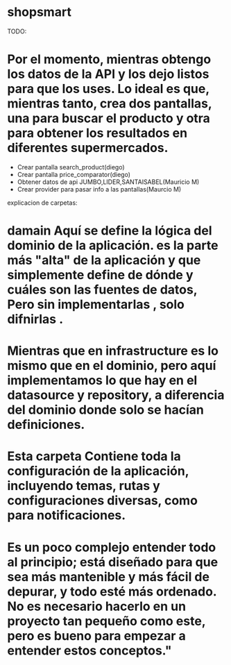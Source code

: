 # shopsmart

TODO:

# Por el momento, mientras obtengo los datos de la API y los dejo listos para que los uses. Lo ideal es que, mientras tanto, crea dos pantallas, una para buscar el producto y otra para obtener los resultados en diferentes supermercados.

 - Crear pantalla search_product(diego)
 - Crear pantalla price_comparator(diego)
 - Obtener datos de api JUMBO,LIDER,SANTAISABEL(Mauricio M)
 - Crear provider para pasar info a las pantallas(Maurcio M)

explicacion de carpetas:

# damain  Aquí se define la lógica del dominio de la aplicación.  es la parte más "alta" de la aplicación y que simplemente define de dónde y cuáles son las fuentes de datos, Pero sin implementarlas , solo difnirlas .

# Mientras que en infrastructure es lo mismo que en el dominio, pero aquí implementamos lo que hay en el datasource y repository, a diferencia del dominio donde solo se hacían definiciones.

# Esta carpeta Contiene toda la configuración de la aplicación, incluyendo temas, rutas y configuraciones diversas, como para notificaciones.

# Es un poco complejo entender todo al principio;  está diseñado para que sea más mantenible y más fácil de depurar, y todo esté más ordenado. No es necesario hacerlo en un proyecto tan pequeño como este, pero es bueno para empezar a entender estos conceptos."
